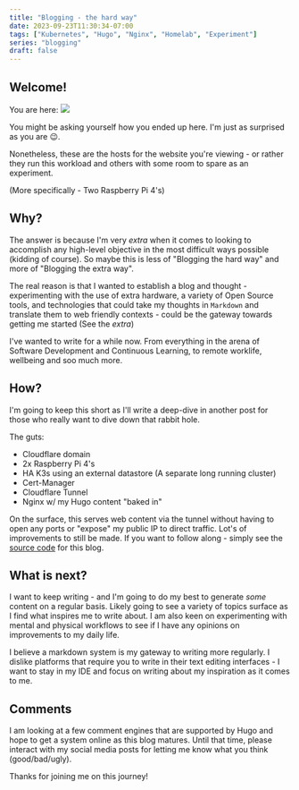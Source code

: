 ```yaml
---
title: "Blogging - the hard way"
date: 2023-09-23T11:30:34-07:00
tags: ["Kubernetes", "Hugo", "Nginx", "Homelab", "Experiment"]
series: "blogging"
draft: false
---
```


## Welcome!

You are here:
![](/images/rpi-closeup.png)

You might be asking yourself how you ended up here. I'm just as surprised as you are :wink:.

Nonetheless, these are the hosts for the website you're viewing - or rather they run this workload and others with some room to spare as an experiment.

(More specifically - Two Raspberry Pi 4's)

## Why?

The answer is because I'm very _extra_ when it comes to looking to accomplish any high-level objective in the most difficult ways possible (kidding of course). So maybe this is less of "Blogging the hard way" and more of "Blogging the extra way".

The real reason is that I wanted to establish a blog and thought - experimenting with the use of extra hardware, a variety of Open Source tools, and technologies that could take my thoughts in `Markdown` and translate them to web friendly contexts - could be the gateway towards getting me started (See the _extra_)

I've wanted to write for a while now. From everything in the arena of Software Development and Continuous Learning, to remote worklife, wellbeing and soo much more.

## How?

I'm going to keep this short as I'll write a deep-dive in another post for those who really want to dive down that rabbit hole.

The guts:
- Cloudflare domain
- 2x Raspberry Pi 4's
- HA K3s using an external datastore (A separate long running cluster)
- Cert-Manager
- Cloudflare Tunnel
- Nginx w/ my Hugo content "baked in"

On the surface, this serves web content via the tunnel without having to open any ports or "expose" my public IP to direct traffic. Lot's of improvements to still be made. If you want to follow along - simply see the [source code](https://github.com/brandtkeller/personal-blog) for this blog.

## What is next? 

I want to keep writing - and I'm going to do my best to generate _some_ content on a regular basis. Likely going to see a variety of topics surface as I find what inspires me to write about. I am also keen on experimenting with mental and physical workflows to see if I have any opinions on improvements to my daily life.

I believe a markdown system is my gateway to writing more regularly. I dislike platforms that require you to write in their text editing interfaces - I want to stay in my IDE and focus on writing about my inspiration as it comes to me.

## Comments 

I am looking at a few comment engines that are supported by Hugo and hope to get a system online as this blog matures. Until that time, please interact with my social media posts for letting me know what you think (good/bad/ugly).

Thanks for joining me on this journey!